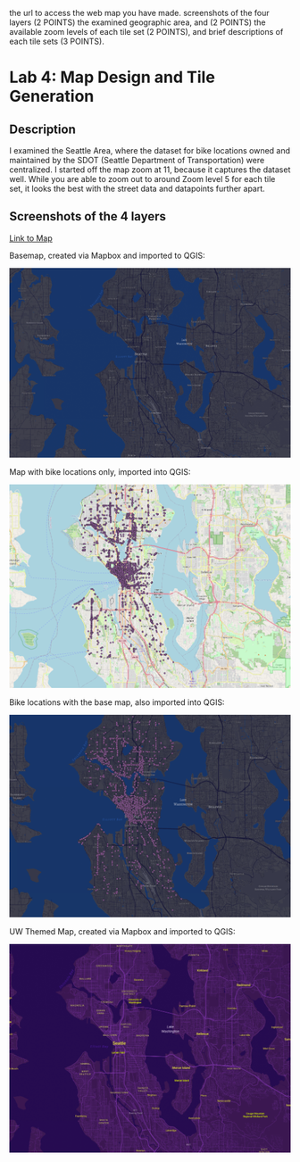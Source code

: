 the url to access the web map you have made.
screenshots of the four layers (2 POINTS)
the examined geographic area, and (2 POINTS)
the available zoom levels of each tile set (2 POINTS), and
brief descriptions of each tile sets (3 POINTS).

# Lab 4: Map Design and Tile Generation

## Description

I examined the Seattle Area, where the dataset for bike locations owned and maintained by the SDOT (Seattle Department of Transportation) were centralized. I started off the map zoom at 11, because it captures the dataset well. While you are able to zoom out to around Zoom level 5 for each tile set, it looks the best with the street data and datapoints further apart.

## Screenshots of the 4 layers


[Link to Map](index.html)

Basemap, created via Mapbox and imported to QGIS:

![Base Map](/imgs/base.png)

Map with bike locations only, imported into QGIS:

![Bikes only with OpenStreetMap](/imgs/bikes.png)

Bike locations with the base map, also imported into QGIS:

![Bikes with Base Map](/imgs/bikebase.png)

UW Themed Map, created via Mapbox and imported to QGIS:

![UW Theme Map](/imgs/uw.png)